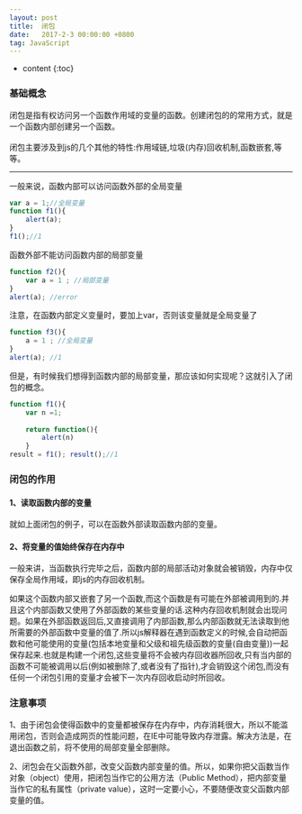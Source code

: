```yaml
---
layout: post
title:  闭包
date:   2017-2-3 00:00:00 +0800
tag: JavaScript
---
```

* content
{:toc}
### 基础概念
闭包是指有权访问另一个函数作用域的变量的函数。创建闭包的的常用方式，就是一个函数内部创建另一个函数。
<br/>
<br/>
闭包主要涉及到js的几个其他的特性:作用域链,垃圾(内存)回收机制,函数嵌套,等等。
<!-- more -->

<hr>
一般来说，函数内部可以访问函数外部的全局变量

```js
var a = 1;//全局变量  
function f1(){  
    alert(a);  
}  
f1();//1  
```

函数外部不能访问函数内部的局部变量

```js
function f2(){  
    var a = 1 ; //局部变量  
}  
alert(a); //error  
```

注意，在函数内部定义变量时，要加上var，否则该变量就是全局变量了

```js
function f3(){  
    a = 1 ; //全局变量  
}  
alert(a); //1  
```

但是，有时候我们想得到函数内部的局部变量，那应该如何实现呢？这就引入了闭包的概念。

```js
function f1(){  
    var n =1;  
  
    return function(){  
        alert(n)  
    }  
result = f1(); result();//1  
```

### 闭包的作用

#### 1、读取函数内部的变量

就如上面闭包的例子，可以在函数外部读取函数内部的变量。

#### 2、将变量的值始终保存在内存中

一般来讲，当函数执行完毕之后，函数内部的局部活动对象就会被销毁，内存中仅保存全局作用域，即js的内存回收机制。
 
如果这个函数内部又嵌套了另一个函数,而这个函数是有可能在外部被调用到的.并且这个内部函数又使用了外部函数的某些变量的话.这种内存回收机制就会出现问题。如果在外部函数返回后,又直接调用了内部函数,那么内部函数就无法读取到他所需要的外部函数中变量的值了.所以js解释器在遇到函数定义的时候,会自动把函数和他可能使用的变量(包括本地变量和父级和祖先级函数的变量(自由变量))一起保存起来.也就是构建一个闭包,这些变量将不会被内存回收器所回收,只有当内部的函数不可能被调用以后(例如被删除了,或者没有了指针),才会销毁这个闭包,而没有任何一个闭包引用的变量才会被下一次内存回收启动时所回收。
  
### 注意事项  

1、由于闭包会使得函数中的变量都被保存在内存中，内存消耗很大，所以不能滥用闭包，否则会造成网页的性能问题，在IE中可能导致内存泄露。解决方法是，在退出函数之前，将不使用的局部变量全部删除。

2、闭包会在父函数外部，改变父函数内部变量的值。所以，如果你把父函数当作对象（object）使用，把闭包当作它的公用方法（Public Method），把内部变量当作它的私有属性（private value），这时一定要小心，不要随便改变父函数内部变量的值。

